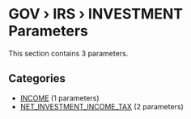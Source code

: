 # GOV › IRS › INVESTMENT Parameters

This section contains 3 parameters.

## Categories

- [INCOME](income/index.md) (1 parameters)
- [NET_INVESTMENT_INCOME_TAX](net_investment_income_tax/index.md) (2 parameters)
